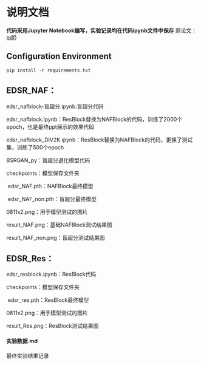 # 说明文档

**代码采用Jupyter Notebook编写，实验记录均在代码ipynb文件中保存**
原论文：[pdf](https://arxiv.org/pdf/1707.02921))

## Configuration Environment
```
pip install -r requirements.txt
```

## **EDSR_NAF**：

edsr_nafblock-盲超分.ipynb:盲超分代码

edsr_nafblock.ipynb：ResBlock替换为NAFBlock的代码，训练了2000个epoch，也是最终ppt展示的效果代码

edsr_nafblock_DIV2K.ipynb：ResBlock替换为NAFBlock的代码，更换了测试集，训练了500个epoch

BSRGAN_py：盲超分退化模型代码

checkpoints：模型保存文件夹

​	edsr_NAF.pth：NAFBlock最终模型

​	edsr_NAF_non.pth：盲超分最终模型

0811x2.png：用于模型测试的图片

result_NAF.png：基础NAFBlock测试结果图

result_NAF_non.png：盲超分测试结果图

## EDSR_Res：

edsr_resblock.ipynb：ResBlock代码

checkpoints：模型保存文件夹

​	edsr_res.pth：ResBlock最终模型

0811x2.png：用于模型测试的图片

result_Res.png：ResBlock测试结果图

#### 实验数据.md

最终实验结果记录

